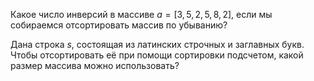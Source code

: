 Какое число инверсий в массиве $a=[3, 5, 2, 5, 8, 2]$, если мы собираемся отсортировать массив по убыванию?


Дана строка $s$, состоящая из латинских строчных и заглавных букв. Чтобы отсортировать её при помощи сортировки подсчетом, какой размер массива можно использовать?


